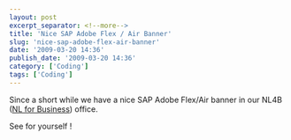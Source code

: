 ```yaml
---
layout: post
excerpt_separator: <!--more-->
title: 'Nice SAP Adobe Flex / Air Banner'
slug: 'nice-sap-adobe-flex-air-banner'
date: '2009-03-20 14:36'
publish_date: '2009-03-20 14:36'
category: ['Coding']
tags: ['Coding']
---
```

Since a short while we have a nice SAP Adobe Flex/Air banner in our NL4B ([NL
for Business](http://www.nl4b.com/ "NL4B")) office.  
  
See for yourself !

